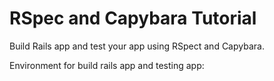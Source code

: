 # RSpec and Capybara Tutorial

Build Rails app and test your app using RSpect and Capybara.

Environment for build rails app and testing app: